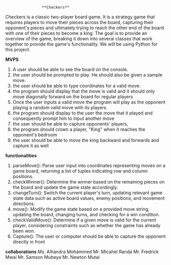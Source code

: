					**Checkers** 
Checkers is a classic two-player board game. It is a strategy game that requires players to move their pieces across the board, capturing their opponent's pieces and ultimately trying to reach the other end of the board with one of their pieces to become a king. The  goal is to provide an overview of the game, breaking it down into several classes that work together to provide the game's functionality. We will be using Python for this project.

 **MVPS**
 1. A user should be able to see the board on the console.
 2. the user should be prompted to play. He should also be given a sample move.
 3. the user should be able to type coordinates for a valid move.
 5. the program should display that the move is valid and it should only move diagonally forward on the board for regular players
 6. Once the user inputs a valid move the program will play as the opponent playing a random valid move with its players.
 7. the program should display to the user the move that it played and consequently prompt him to input another move
 8. the user should be able to capture opponents' players,
 9. the program should crown a player, "King" when it reaches the opponent's bedroom
 10. the user should be able to move the king backward and forwards and capture it as well

**functionalities**
1. parseMove(): Parse user input into coordinates representing moves on a game board, returning a list of tuples indicating row and column positions.
2. checkWinner(): Determine the winner based on the remaining pieces on the board and update the game state accordingly.
3. changeTurn(): Switch the current player's turn, updating relevant game state data such as active board values, enemy positions, and movement directions.
4. move(): Modify the game state based on a provided move string, updating the board, changing turns, and checking for a win condition.
5. checkValidMove(): Determine if a given move is valid for the current player, considering constraints such as whether the game has already been won.
6. Capture(): The user or computer should be able to capture the opponent directly in front

**collaborations**
Ms. Alhandra Mohammed
Mr. Micahel Randa
Mr. Fredrick Mwai
Mr. Samson Mubeya
Mr. Newton Mutai
